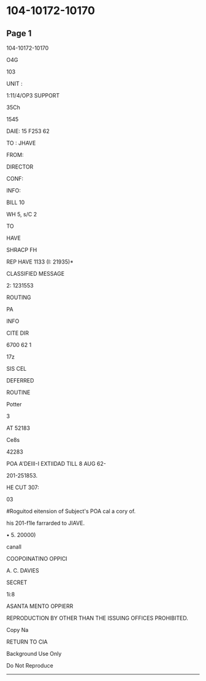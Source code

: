 # 104-10172-10170

## Page 1

104-10172-10170

O4G

103

UNIT :

1:11/4/OP3 SUPPORT

35Ch

1545

DAIE: 15 F253 62

TO : JHAVE

FROM:

DIRECTOR

CONF:

INFO:

BILL 10

WH 5, s/C 2

TO

HAVE

SHRACP FH

REP HAVE 1133 (I: 21935)*

CLASSIFIED MESSAGE

2: 1231553

ROUTING

PA

INFO

CITE DIR

6700 62 1

17z

SIS CEL

DEFERRED

ROUTINE

Potter

3

AT 52183

Ce8s

42283

POA A'DEIII-I EXTIIDAD TILL 8 AUG 62-

201-251853.

HE CUT 307:

03

#Roguitod eitension of Subject's POA cal a cory of.

his 201-f1le farrarded to JIAVE.

• 5. 20000)

canall

COOPOINATINO OPPICI

A. C. DAVIES

SECRET

1i:8

ASANTA MENTO OPPIERR

REPRODUCTION BY OTHER THAN THE ISSUING OFFICES PROHIBITED.

Copy Na

RETURN TO CIA

Background Use Only

Do Not Reproduce

---

